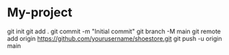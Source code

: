 # My-project
git init
git add .
git commit -m "Initial commit"
git branch -M main
git remote add origin https://github.com/yourusername/shoestore.git
git push -u origin main
